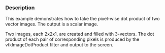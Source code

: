 ### Description
This example demonstrates how to take the pixel-wise dot product of two vector images. The output is a scalar image.

Two images, each 2x2x1, are created and filled with 3-vectors. The dot product of each pair of corresponding pixels is produced by the vtkImageDotProduct filter and output to the screen.
